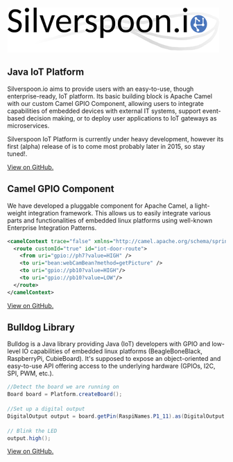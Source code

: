 ![Silverspoon.io](images/silverspoon.png)

Java IoT Platform
-----------------

Silverspoon.io aims to provide users with an easy-to-use, though enterprise-ready, IoT platform. Its basic building block is Apache Camel with our custom Camel GPIO Component, allowing users to integrate capabilities of embedded devices with external IT systems, support event-based decision making, or to deploy user applications to IoT gateways as microservices.

Silverspoon IoT Platform is currently under heavy development, however its first (alpha) release of is to come most probably later in 2015, so stay tuned!.

[View on GitHub.](http://github.com/px3/silverspoon)

Camel GPIO Component
--------------------

We have developed a pluggable component for Apache Camel, a light-weight integration framework. This allows us to easily integrate various parts and functionalities of embedded linux platforms using well-known Enterprise Integration Patterns.

```xml
<camelContext trace="false" xmlns="http://camel.apache.org/schema/spring">
  <route customId="true" id="iot-door-route">
	<from uri="gpio://ph7?value=HIGH" />
	<to uri="bean:webCamBean?method=getPicture" />
	<to uri="gpio://pb10?value=HIGH"/>
	<to uri="gpio://pb10?value=LOW"/>
  </route>
</camelContext>
```

[View on GitHub.](http://github.com/px3/camel-gpio)

Bulldog Library
---------------

Bulldog is a Java library providing Java (IoT) developers with GPIO and low-level IO capabilities of embedded linux platforms (BeagleBoneBlack, RaspberryPi, CubieBoard). It's supposed to expose an object-oriented and easy-to-use API offering access to the underlying hardware (GPIOs, I2C, SPI, PWM, etc.).

```java
//Detect the board we are running on
Board board = Platform.createBoard();

//Set up a digital output
DigitalOutput output = board.getPin(RaspiNames.P1_11).as(DigitalOutput.class);

// Blink the LED
output.high();
```

[View on GitHub.](http://github.com/px3/bulldog)
